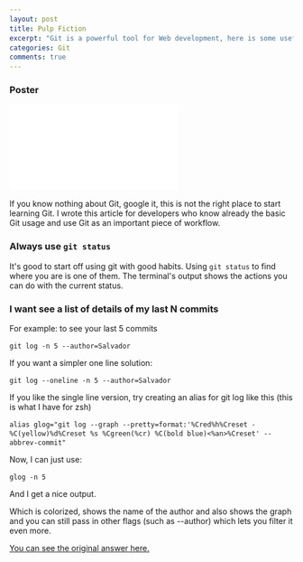 ```yaml
---
layout: post
title: Pulp Fiction
excerpt: "Git is a powerful tool for Web development, here is some useful tips for Git beginners."
categories: Git
comments: true
---
```


### Poster

![The Hateful Eight](/img/thehatefuleight.img)

If you know nothing about Git, google it, this is not the right place to start learning Git. I wrote this article for developers who know already the basic Git usage and use Git as an important piece of workflow.

### Always use `git status`

It's good to start off using git with good habits. Using `git status` to find where you are is one of them. The terminal's output shows the actions you can do with the current status.

### I want see a list of details of my last N commits

For example: to see your last 5 commits

~~~ shell
git log -n 5 --author=Salvador
~~~

If you want a simpler one line solution:

~~~ shell
git log --oneline -n 5 --author=Salvador
~~~

If you like the single line version, try creating an alias for git log like this (this is what I have for zsh)

~~~ shell
alias glog="git log --graph --pretty=format:'%Cred%h%Creset -%C(yellow)%d%Creset %s %Cgreen(%cr) %C(bold blue)<%an>%Creset' --abbrev-commit"
~~~

Now, I can just use:

~~~ shell
glog -n 5
~~~

And I get a nice output.

Which is colorized, shows the name of the author and also shows the graph and you can still pass in other flags (such as --author) which lets you filter it even more.

[You can see the original answer here.](http://stackoverflow.com/questions/13542213/git-see-a-list-of-comments-of-my-last-n-commits#answer-13542327)

